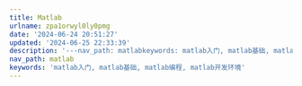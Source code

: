 ```yaml
---
title: Matlab
urlname: zpa1orwyl0ly0pmg
date: '2024-06-24 20:51:27'
updated: '2024-06-25 22:33:39'
description: '---nav_path: matlabkeywords: matlab入门, matlab基础, matlab编程, matlab开发环境---'
nav_path: matlab
keywords: 'matlab入门, matlab基础, matlab编程, matlab开发环境'
---
```


